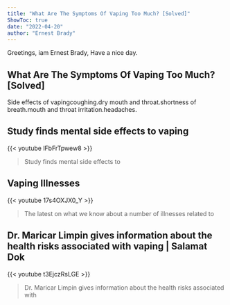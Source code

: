 ```yaml
---
title: "What Are The Symptoms Of Vaping Too Much? [Solved]"
ShowToc: true 
date: "2022-04-20"
author: "Ernest Brady" 
---
```


Greetings, iam Ernest Brady, Have a nice day.
## What Are The Symptoms Of Vaping Too Much? [Solved]
Side effects of vapingcoughing.dry mouth and throat.shortness of breath.mouth and throat irritation.headaches.

## Study finds mental side effects to vaping
{{< youtube lFbFrTpwew8 >}}
>Study finds mental side effects to 

## Vaping Illnesses
{{< youtube 17s4OXJX0_Y >}}
>The latest on what we know about a number of illnesses related to 

## Dr. Maricar Limpin gives information about the health risks associated with vaping | Salamat Dok
{{< youtube t3EjczRsLGE >}}
>Dr. Maricar Limpin gives information about the health risks associated with 

